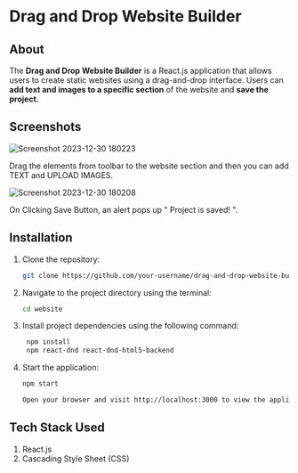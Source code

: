 # Drag and Drop Website Builder

## About

The <b>Drag and Drop Website Builder</b> is a React.js application that allows users to create static websites using a drag-and-drop interface. Users can <b>add text and images to a specific section</b> of the website and <b>save the project.</b>

## Screenshots

![Screenshot 2023-12-30 180223](https://github.com/AdityaSingh2005/Drag-and-Drop-Website-Builder/assets/103613774/c2628d28-e120-4e7d-9e01-02b9e1e14191)
<br/>
<p>Drag the elements from toolbar to the website section and then you can add TEXT and UPLOAD IMAGES.</p>

![Screenshot 2023-12-30 180208](https://github.com/AdityaSingh2005/Drag-and-Drop-Website-Builder/assets/103613774/346c00ca-d242-4a69-a2d3-9486de4302b7)
<br/>
<p>On Clicking Save Button, an alert pops up " Project is saved! ".</p>

## Installation

1. Clone the repository:

   ```bash
   git clone https://github.com/your-username/drag-and-drop-website-builder.git

2. Navigate to the project directory using the terminal:

   ```bash
   cd website

3. Install project dependencies using the following command:

   ```bash
    npm install
    npm react-dnd react-dnd-html5-backend

4. Start the application:

    ```bash
    npm start

    Open your browser and visit http://localhost:3000 to view the application.

## Tech Stack Used 

1. React.js
2. Cascading Style Sheet (CSS)
